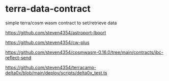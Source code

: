 # terra-data-contract

simple terra/cosm wasm contract to set/retrieve data

https://github.com/steven4354/astroport-lbport

https://github.com/steven4354/cw-plus

https://github.com/steven4354/cosmwasm-0.16.0/tree/main/contracts/ibc-reflect-send

https://github.com/steven4354/terracamp-delta0x/blob/main/deploy/scripts/delta0x_test.ts
